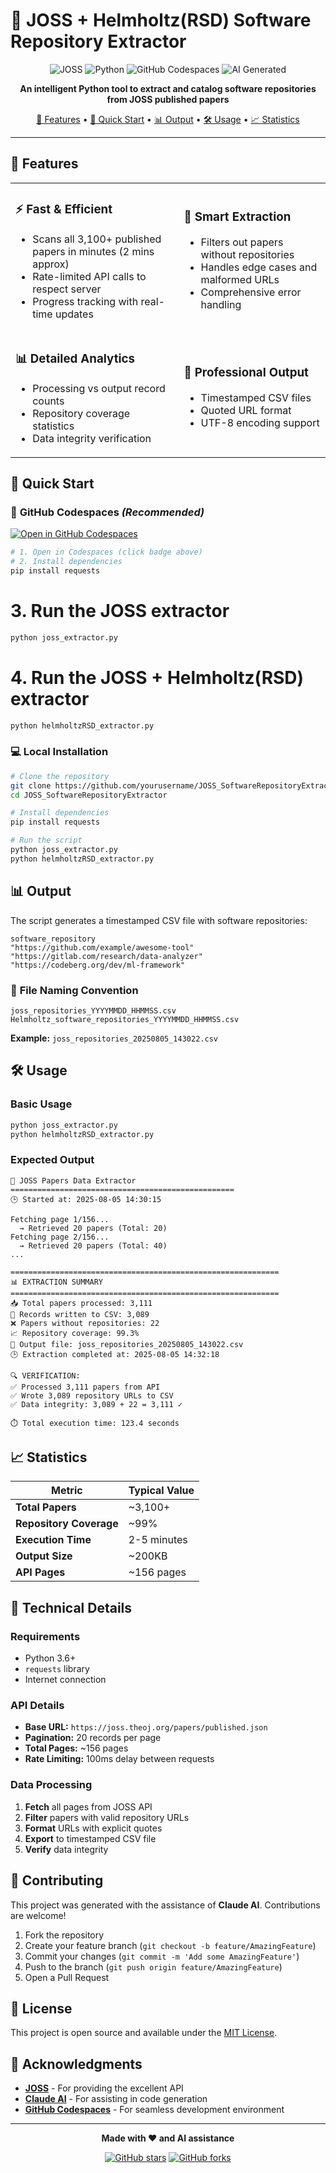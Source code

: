 # 🚀 JOSS + Helmholtz(RSD) Software Repository Extractor

<div align="center">

![JOSS](https://img.shields.io/badge/JOSS-Journal%20of%20Open%20Source%20Software-blue?style=for-the-badge&logo=data:image/svg+xml;base64,PHN2ZyB3aWR0aD0iMjQiIGhlaWdodD0iMjQiIHZpZXdCb3g9IjAgMCAyNCAyNCIgZmlsbD0ibm9uZSIgeG1sbnM9Imh0dHA6Ly93d3cudzMub3JnLzIwMDAvc3ZnIj4KPHBhdGggZD0iTTEyIDJMMTMuMDkgOC4yNkwyMCA5TDEzLjA5IDE1Ljc0TDEyIDIyTDEwLjkxIDE1Ljc0TDQgOUwxMC45MSA4LjI2TDEyIDJaIiBmaWxsPSIjRkZGRkZGIi8+Cjwvc3ZnPgo=)
![Python](https://img.shields.io/badge/Python-3.6+-blue?style=for-the-badge&logo=python&logoColor=white)
![GitHub Codespaces](https://img.shields.io/badge/GitHub-Codespaces%20Ready-green?style=for-the-badge&logo=github&logoColor=white)
![AI Generated](https://img.shields.io/badge/AI%20Generated-Claude-purple?style=for-the-badge&logo=anthropic&logoColor=white)

**An intelligent Python tool to extract and catalog software repositories from JOSS published papers**

[🎯 Features](#-features) • [🚀 Quick Start](#-quick-start) • [📊 Output](#-output) • [🛠️ Usage](#️-usage) • [📈 Statistics](#-statistics)

</div>

---

## 🎯 Features

<table>
<tr>
<td>

### ⚡ **Fast & Efficient**
- Scans all 3,100+ published papers in minutes (2 mins approx)
- Rate-limited API calls to respect server
- Progress tracking with real-time updates

</td>
<td>

### 🎯 **Smart Extraction**
- Filters out papers without repositories
- Handles edge cases and malformed URLs
- Comprehensive error handling

</td>
</tr>
<tr>
<td>

### 📊 **Detailed Analytics**
- Processing vs output record counts
- Repository coverage statistics
- Data integrity verification

</td>
<td>

### 📁 **Professional Output**
- Timestamped CSV files
- Quoted URL format
- UTF-8 encoding support

</td>
</tr>
</table>

## 🚀 Quick Start

### 🐙 **GitHub Codespaces** *(Recommended)*

[![Open in GitHub Codespaces](https://github.com/codespaces/badge.svg)](https://codespaces.new/priya-gitTest/JOSS_SoftwareRepositoryExtractor)

```bash
# 1. Open in Codespaces (click badge above)
# 2. Install dependencies
pip install requests
```
# 3. Run the JOSS extractor
```bash
python joss_extractor.py
```
# 4. Run the JOSS + Helmholtz(RSD) extractor
```bash
python helmholtzRSD_extractor.py
```

### 💻 **Local Installation**

```bash
# Clone the repository
git clone https://github.com/yourusername/JOSS_SoftwareRepositoryExtractor.git
cd JOSS_SoftwareRepositoryExtractor

# Install dependencies
pip install requests

# Run the script
python joss_extractor.py
python helmholtzRSD_extractor.py
```

## 📊 Output

The script generates a timestamped CSV file with software repositories:

```csv
software_repository
"https://github.com/example/awesome-tool"
"https://gitlab.com/research/data-analyzer"
"https://codeberg.org/dev/ml-framework"
```

### 📁 **File Naming Convention**
```
joss_repositories_YYYYMMDD_HHMMSS.csv
Helmholtz_software_repositories_YYYYMMDD_HHMMSS.csv
```

**Example:** `joss_repositories_20250805_143022.csv`

## 🛠️ Usage

### **Basic Usage**
```python
python joss_extractor.py
python helmholtzRSD_extractor.py
```

### **Expected Output**
```
🚀 JOSS Papers Data Extractor
==================================================
🕒 Started at: 2025-08-05 14:30:15

Fetching page 1/156...
  → Retrieved 20 papers (Total: 20)
Fetching page 2/156...
  → Retrieved 20 papers (Total: 40)
...

============================================================
📊 EXTRACTION SUMMARY
============================================================
📥 Total papers processed: 3,111
📝 Records written to CSV: 3,089
❌ Papers without repositories: 22
📈 Repository coverage: 99.3%
📁 Output file: joss_repositories_20250805_143022.csv
🕒 Extraction completed at: 2025-08-05 14:32:18

🔍 VERIFICATION:
✅ Processed 3,111 papers from API
✅ Wrote 3,089 repository URLs to CSV
✅ Data integrity: 3,089 + 22 = 3,111 ✓

⏱️ Total execution time: 123.4 seconds
```

## 📈 Statistics

<div align="center">

| Metric | Typical Value |
|--------|---------------|
| **Total Papers** | ~3,100+ |
| **Repository Coverage** | ~99% |
| **Execution Time** | 2-5 minutes |
| **Output Size** | ~200KB |
| **API Pages** | ~156 pages |

</div>

## 🔧 Technical Details

### **Requirements**
- Python 3.6+
- `requests` library
- Internet connection

### **API Details**
- **Base URL:** `https://joss.theoj.org/papers/published.json`
- **Pagination:** 20 records per page
- **Total Pages:** ~156 pages
- **Rate Limiting:** 100ms delay between requests

### **Data Processing**
1. **Fetch** all pages from JOSS API
2. **Filter** papers with valid repository URLs
3. **Format** URLs with explicit quotes
4. **Export** to timestamped CSV file
5. **Verify** data integrity

## 🤝 Contributing

This project was generated with the assistance of **Claude AI**. Contributions are welcome!

1. Fork the repository
2. Create your feature branch (`git checkout -b feature/AmazingFeature`)
3. Commit your changes (`git commit -m 'Add some AmazingFeature'`)
4. Push to the branch (`git push origin feature/AmazingFeature`)
5. Open a Pull Request

## 📄 License

This project is open source and available under the [MIT License](LICENSE).

## 🙏 Acknowledgments

- **[JOSS](https://joss.theoj.org/)** - For providing the excellent API
- **[Claude AI](https://claude.ai/)** - For assisting in code generation
- **[GitHub Codespaces](https://github.com/features/codespaces)** - For seamless development environment

---

<div align="center">

**Made with ❤️ and AI assistance**

[![GitHub stars](https://img.shields.io/github/stars/priya-gitTest/JOSS_SoftwareRepositoryExtractor?style=social)](https://github.com/priya-gitTest/JOSS_SoftwareRepositoryExtractor)
[![GitHub forks](https://img.shields.io/github/forks/priya-gitTest/JOSS_SoftwareRepositoryExtractor?style=social)](https://github.com/priya-gitTest/JOSS_SoftwareRepositoryExtractor)

</div>
